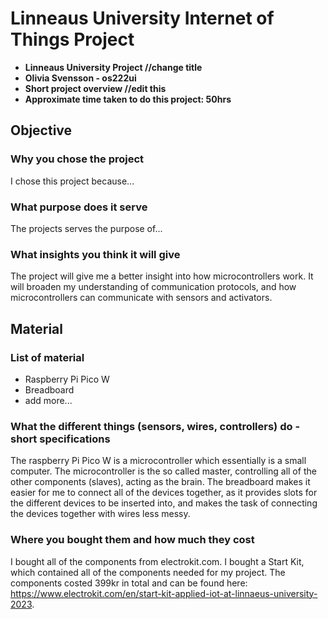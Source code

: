 # Linneaus University Internet of Things Project

+ **Linneaus University Project //change title**
+ **Olivia Svensson - os222ui**
+ **Short project overview //edit this**
+ **Approximate time taken to do this project: 50hrs**


## Objective
### Why you chose the project
I chose this project because...
### What purpose does it serve
The projects serves the purpose of...
### What insights you think it will give
The project will give me a better insight into how microcontrollers work. It will broaden my understanding of communication protocols, and how microcontrollers can communicate with sensors and activators.

## Material 
### List of material
+ Raspberry Pi Pico W
+ Breadboard
+ add more...
### What the different things (sensors, wires, controllers) do - short specifications
The raspberry Pi Pico W is a microcontroller which essentially is a small computer. The microcontroller is the so called master, controlling all of the other components (slaves), acting as the brain. The breadboard makes it easier for me to connect all of the devices together, as it provides slots for the different devices to be inserted into, and makes the task of connecting the devices together with wires less messy. 
### Where you bought them and how much they cost
I bought all of the components from electrokit.com. I bought a Start Kit, which contained all of the components needed for my project. The components costed 399kr in total and can be found here: https://www.electrokit.com/en/start-kit-applied-iot-at-linnaeus-university-2023.

